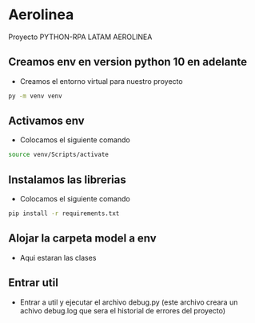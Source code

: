 # Aerolinea
Proyecto PYTHON-RPA LATAM AEROLINEA
## Creamos env en version python 10 en adelante 

* Creamos el entorno virtual para nuestro proyecto

```bash
py -m venv venv
```

## Activamos env

* Colocamos el siguiente comando

```bash
source venv/Scripts/activate
```

## Instalamos las librerias

* Colocamos el siguiente comando

```bash
pip install -r requirements.txt
```
## Alojar la carpeta model a env

* Aqui estaran las clases

## Entrar util
* Entrar a util y ejecutar el archivo debug.py (este archivo creara un achivo debug.log que sera el historial de errores del proyecto)
